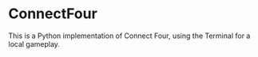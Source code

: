 # ConnectFour
This is a Python implementation of Connect Four, using the Terminal for a local gameplay.
